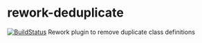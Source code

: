 rework-deduplicate
================
[![BuildStatus](https://travis-ci.org/kristoferjoseph/rework-deduplicate.png?branch=master)](https://travis-ci.org/kristoferjoseph/rework-deduplicate)
Rework plugin to remove duplicate class definitions
